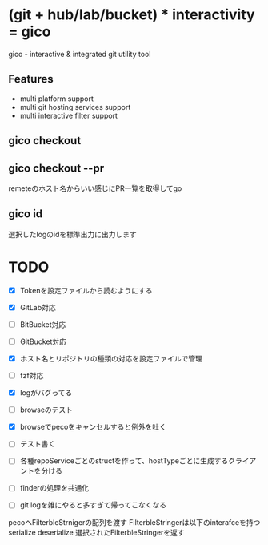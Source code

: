 # (git + hub/lab/bucket) * interactivity = gico
gico - interactive & integrated git utility tool

## Features
* multi platform support
* multi git hosting services support
* multi interactive filter support

## gico checkout

## gico checkout --pr
remeteのホスト名からいい感じにPR一覧を取得してgo 

## gico id
選択したlogのidを標準出力に出力します

# TODO
- [x] Tokenを設定ファイルから読むようにする
- [x] GitLab対応
- [ ] BitBucket対応
- [ ] GitBucket対応
- [x] ホスト名とリポジトリの種類の対応を設定ファイルで管理
- [ ] fzf対応
- [x] logがバグってる
- [ ] browseのテスト
- [x] browseでpecoをキャンセルすると例外を吐く
- [ ] テスト書く
- [ ] 各種repoServiceごとのstructを作って、hostTypeごとに生成するクライアントを分ける
- [ ] finderの処理を共通化
- [ ] git logを雑にやると多すぎて帰ってこなくなる


pecoへFilterbleStrnigerの配列を渡す
FilterbleStringerは以下のinterafceを持つ
serialize
deserialize
選択されたFilterbleStringerを返す

